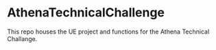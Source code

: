 # AthenaTechnicalChallenge
 This repo houses the UE project and functions for the Athena Technical Challange.
